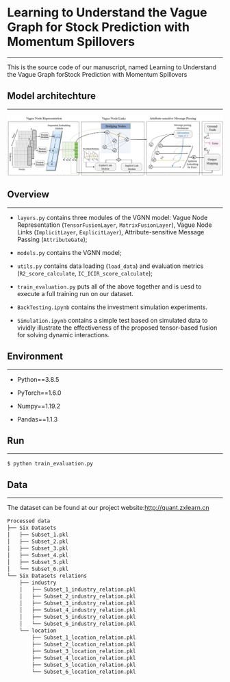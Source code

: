 # Learning to Understand the Vague Graph for Stock Prediction with Momentum Spillovers

***
This is the source code of our manuscript, 
named Learning to Understand the Vague Graph forStock Prediction with Momentum Spillovers

## Model architechture
***
![image](./Pictures/model_architecture.jpeg) 

## Overview
***
* `layers.py` contains three modules of the VGNN model: Vague Node Representation (`TensorFusionLayer`, `MatrixFusionLayer`),
Vague Node Links (`ImplicitLayer`, `ExplicitLayer`), 
  Attribute-sensitive Message Passing (`AttributeGate`);
  
* `models.py` contains the VGNN model;

* `utils.py` contains data loading (`load_data`) 
  and evaluation metrics (`R2_score_calculate`, `IC_ICIR_score_calculate`);

* `train_evaluation.py` puts all of the above together and is uesd to execute
a full training run on our dataset.

* `BackTesting.ipynb` contains the investment simulation experiments.

* `Simulation.ipynb` contains a simple test based on simulated data to vividly illustrate the effectiveness of the proposed tensor-based
fusion for solving dynamic interactions.
## Environment
***
* Python==3.8.5 
  
* PyTorch==1.6.0 
  
* Numpy==1.19.2 
  
* Pandas==1.1.3

## Run
***
```
$ python train_evaluation.py 
```

## Data
***
The dataset can be found at our project website:http://quant.zxlearn.cn
```
Processed data
├── Six Datasets
│   ├── Subset_1.pkl
│   ├── Subset_2.pkl
│   ├── Subset_3.pkl
│   ├── Subset_4.pkl
│   ├── Subset_5.pkl
│   └── Subset_6.pkl
└── Six Datasets relations
    ├── industry
    │   ├── Subset_1_industry_relation.pkl
    │   ├── Subset_2_industry_relation.pkl
    │   ├── Subset_3_industry_relation.pkl
    │   ├── Subset_4_industry_relation.pkl
    │   ├── Subset_5_industry_relation.pkl
    │   └── Subset_6_industry_relation.pkl
    └── location
        ├── Subset_1_location_relation.pkl
        ├── Subset_2_location_relation.pkl
        ├── Subset_3_location_relation.pkl
        ├── Subset_4_location_relation.pkl
        ├── Subset_5_location_relation.pkl
        └── Subset_6_location_relation.pkl
```


